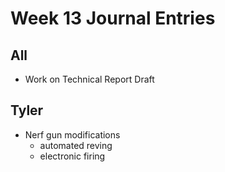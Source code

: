 # Week 13 Journal Entries

## All

* Work on Technical Report Draft

## Tyler

* Nerf gun modifications
  * automated reving
  * electronic firing
